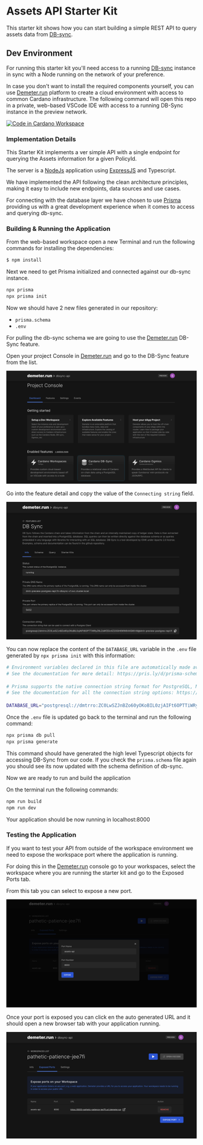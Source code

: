 # Assets API Starter Kit

This starter kit shows how you can start building a simple REST API to query assets data from [DB-sync](https://docs.cardano.org/cardano-components/cardano-db-sync/about-db-sync).

## Dev Environment

For running this starter kit you'll need access to a running [DB-sync](https://docs.cardano.org/cardano-components/cardano-db-sync/about-db-sync) instance in sync with a Node running on the network of your preference.

In case you don't want to install the required components yourself, you can use [Demeter.run](https://demeter.run) platform to create a cloud environment with access to common Cardano infrastructure. The following command will open this repo in a private, web-based VSCode IDE with access to a running DB-Sync instance in the preview network.

[![Code in Cardano Workspace](https://demeter.run/code/badge.svg)](https://demeter.run/code?repository=https://github.com/txpipe/ada-handle-scrolls-starter-kit&template=typescript)

### Implementation Details

This Starter Kit implements a ver simple API with a single endpoint for querying the Assets information for a given PolicyId. 

The server is a [NodeJs](https://nodejs.org/en/) application using [ExpressJS](https://expressjs.com/) and Typescript. 

We have implemented the API following the clean architecture principles, making it easy to include new endpoints, data sources and use cases. 

For connecting with the database layer we have chosen to use [Prisma](https://www.prisma.io/) providing us with a great development experience when it comes to access and querying db-sync. 


### Building & Running the Application

From the web-based workspace open a new Terminal and run the following commands for installing the dependencies:

```bash
$ npm install
```

Next we need to get Prisma initialized and connected against our db-sync instance. 
```bash
npx prisma
npx prisma init
```

Now we should have 2 new files generated in our repository:

* `prisma.schema`
* `.env`

For pulling the db-sync schema we are going to use the [Demeter.run](https://demeter.run) DB-Sync feature. 

Open your project Console in [Demeter.run](https://demeter.run) and go to the DB-Sync feature from the list.

<img src="assets/console-features.png" alt="db-sync features">

Go into the feature detail and copy the value of the `Connecting string` field. 

<img src="assets/db-sync-settings.png" alt="db-sync settings">


You can now replace the content of the `DATABASE_URL` variable in the `.env` file generated by `npx prisma init` with this information:

```bash
# Environment variables declared in this file are automatically made available to Prisma.
# See the documentation for more detail: https://pris.ly/d/prisma-schema#accessing-environment-variables-from-the-schema

# Prisma supports the native connection string format for PostgreSQL, MySQL, SQLite, SQL Server, MongoDB and CockroachDB.
# See the documentation for all the connection string options: https://pris.ly/d/connection-strings

DATABASE_URL="postgresql://dmtrro:ZC0LwSZJnBZo60yOKoBIL0zjAIFt6OPTTiWRyZ6LZsWfZGn4Z2OGH6WW844GMVr8@dmtr-preview-postgres-repl.ftr-dbsync-v1.svc.cluster.local:5432/cardanodbsync?schema=public"
```

Once the `.env` file is updated go back to the terminal and run the following command:

```bash
npx prisma db pull
npx prisma generate
```

This command should have generated the high level Typescript objects for accessing DB-Sync from our code. 
If you check the `prisma.schema` file again you should see its now updated with the schema definition of db-sync. 

Now we are ready to run and build the application

On the terminal run the following commands:

```bash
npm run build
npm run dev
```

Your application should be now running in localhost:8000

### Testing the Application

If you want to test your API from outside of the workspace environment we need to expose the workspace port where the application is running.

For doing this in the [Demeter.run](https://demeter.run) console go to your workspaces, select the workspace where you are running the starter kit and go to the Exposed Ports tab. 

From this tab you can select to expose a new port. 

<img src="/assets/expose-port-new.png" alt="expose-port-new">

Once your port is exposed you can click en the auto generated URL and it should open a new browser tab with your application running.

<img src="/assets/expose-port-list.png" alt="expose-port-list">




